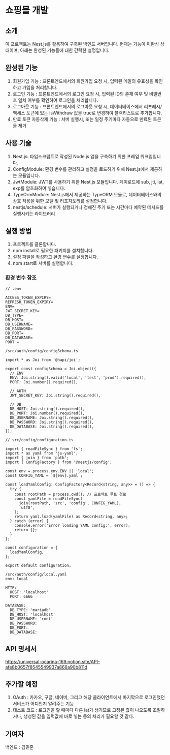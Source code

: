 # 쇼핑몰 개발
## 소개
이 프로젝트는 Nest.js를 활용하여 구축된 백엔드 서버입니다. 현재는 기능이 미완성 상태이며, 아래는 완성된 기능들에 대한 간략한 설명입니다.

## 완성된 기능
1. 회원가입 기능 : 프론트엔드에서의 회원가입 요청 시, 입력된 메일의 유효성을 확인하고 가입을 처리합니다.
2. 로그인 기능 : 프론트엔드에서의 로그인 요청 시, 입력된 ID의 존재 여부 및 비밀번호 일치 여부를 확인하여 로그인을 처리합니다.
3. 로그아웃 기능 : 프론트엔드에서의 로그아웃 요청 시, 데이터베이스에서 리프레시/액세스 토큰에 있는 isWithdraw 값을 true로 변경하여 블랙리스트로 추가합니다.
4. 만료 토큰 자동삭제 기능 : 서버 실행시, 또는 일정 주기마다 자동으로 만료된 토큰을 제거


## 사용 기술
1. Nest.js: 타입스크립트로 작성된 Node.js 앱을 구축하기 위한 프레임 워크입입니다.
1. ConfigModule: 환경 변수를 관리하고 설정을 로드하기 위해 Nest.js에서 제공하는 모듈입니다.
1. JwtModule: JWT를 사용하기 위한 Nest.js 모듈입니다. 페이로드에 sub, jti, iat, exp를 암호화하여 넣습니다.
1. TypeOrmModule: Nest.js에서 제공하는 TypeORM 모듈로, 데이터베이스와의 상호 작용을 위한 모델 및 리포지토리를 설정합니다.
1. nestjs/schedule: 서버가 실행되거나 정해진 주기 또는 시간마다 예약된 메서드를 실행시키는 라이브러리

## 실행 방법
1. 프로젝트를 클론합니다.
1. npm install로 필요한 패키지를 설치합니다.
1. 설정 파일을 작성하고 환경 변수를 설정합니다.
1. npm start로 서버를 실행합니다.

### 환경 변수 참조
```
// .env

ACCESS_TOKEN_EXPIRY=
REFRESH_TOKEN_EXPIRY=
ENV=
JWT_SECRET_KEY=
DB_TYPE=
DB_HOST=
DB_USERNAME=
DB_PASSWORD=
DB_PORT=
DB_DATABASE=
PORT =
```

```
/src/auth/config/configSchema.ts

import * as Joi from '@hapi/joi';

export const configSchema = Joi.object({
  // ENV
  ENV: Joi.string().valid('local', 'test', 'prod').required(),
  PORT: Joi.number().required(),

  // AUTH
  JWT_SECRET_KEY: Joi.string().required(),

  // DB
  DB_HOST: Joi.string().required(),
  DB_PORT: Joi.number().required(),
  DB_USERNAME: Joi.string().required(),
  DB_PASSWORD: Joi.string().required(),
  DB_DATABASE: Joi.string().required(),
});
```

```
// src/config/configuration.ts

import { readFileSync } from 'fs';
import * as yaml from 'js-yaml';
import { join } from 'path';
import { ConfigFactory } from '@nestjs/config';

const env = process.env.ENV || 'local';
const CONFIG_YAML = `${env}.yaml`;

const loadYamlConfig: ConfigFactory<Record<string, any>> = () => {
  try {
    const rootPath = process.cwd(); // 프로젝트 루트 경로
    const yamlFile = readFileSync(
      join(rootPath, 'src', 'config', CONFIG_YAML),
      'utf8',
    );
    return yaml.load(yamlFile) as Record<string, any>;
  } catch (error) {
    console.error('Error loading YAML config:', error);
    return {};
  }
};

const configuration = {
  loadYamlConfig,
};

export default configuration;
```

```
/src/auth/config/local.yaml
env: local

HTTP:
  HOST: 'localhost'
  PORT: 6666

DATABASE:
  DB_TYPE: 'mariadb'
  DB_HOST: 'localhost'
  DB_USERNAME: 'root'
  DB_PASSWORD: 
  DB_PORT: 
  DB_DATABASE: 
```
##  API 명세서
https://universal-ocarina-169.notion.site/API-afe8b0657f8545549937a866a90b811d

## 추가할 예정
1. OAuth : 카카오, 구글, 네이버, 그리고 해당 클라이언트에서 마지막으로 로그인했던 서비스가 어디인지 알려주는 기능
2. 테스트 코드 : 로그인을 할 때마다 다른 iat가 생기므로 고정된 값이 나오도록 조절하거나, 생성된 값을 입력값에 바로 넣는 등의 처리가 필요할 것 같다. 

## 기여자
백엔드 : 김민준
